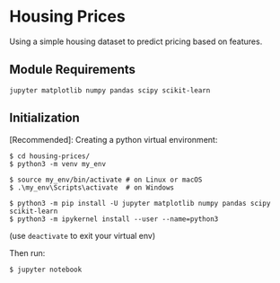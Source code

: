 # Housing Prices
Using a simple housing dataset to predict pricing based on features.

## Module Requirements
`jupyter matplotlib numpy pandas scipy scikit-learn`

## Initialization
[Recommended]: Creating a python virtual environment:
```
$ cd housing-prices/
$ python3 -m venv my_env

$ source my_env/bin/activate # on Linux or macOS
$ .\my_env\Scripts\activate  # on Windows

$ python3 -m pip install -U jupyter matplotlib numpy pandas scipy scikit-learn
$ python3 -m ipykernel install --user --name=python3
```
(use `deactivate` to exit your virtual env)  

Then run:
```
$ jupyter notebook
```

